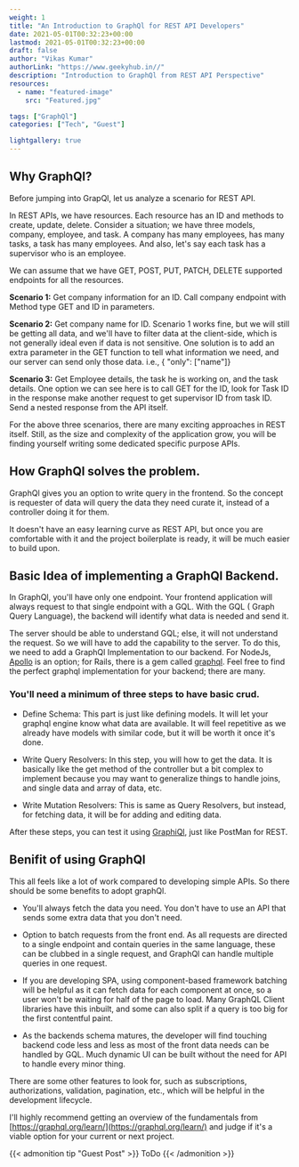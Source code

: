 ```yaml
---
weight: 1
title: "An Introduction to GraphQl for REST API Developers"
date: 2021-05-01T00:32:23+00:00
lastmod: 2021-05-01T00:32:23+00:00
draft: false
author: "Vikas Kumar"
authorLink: "https://www.geekyhub.in//"
description: "Introduction to GraphQl from REST API Perspective"
resources:
  - name: "featured-image"
    src: "Featured.jpg"

tags: ["GraphQl"]
categories: ["Tech", "Guest"]

lightgallery: true
---
```


## Why GraphQl? 

Before jumping into GrapQl, let us analyze a scenario for REST API.

In REST APIs, we have resources. Each resource has an ID and methods to create, update, delete. 
Consider a situation; we have three models, company, employee, and task.  A company has many employees, has many tasks, a task has many employees. And also, let's say each task has a supervisor who is an employee. 

We can assume that we have GET, POST, PUT, PATCH, DELETE supported endpoints for all the resources.
 
**Scenario 1:** Get company information for an ID. Call company endpoint with Method type GET and ID in parameters.

**Scenario 2:** Get company name for ID. Scenario 1 works fine, but we will still be getting all data, and we'll have to filter data at the client-side, which is not generally ideal even if data is not sensitive. One solution is to add an extra parameter in the GET function to tell what information we need, and our server can send only those data. i.e., { "only": ["name"]}

**Scenario 3:** Get Employee details, the task he is working on, and the task details. One option we can see here is to call GET for the ID, look for Task ID in the response make another request to get supervisor ID from task ID. Send a nested response from the API itself. 

For the above three scenarios, there are many exciting approaches in REST itself. Still, as the size and complexity of the application grow, you will be finding yourself writing some dedicated specific purpose APIs.

## How GraphQl solves the problem.

GraphQl gives you an option to write query in the frontend. So the concept is requester of data will query the data they need curate it, instead of a controller doing it for them.

It doesn't have an easy learning curve as REST API, but once you are comfortable with it and the project boilerplate is ready, it will be much easier to build upon.

## Basic Idea of implementing a GraphQl Backend.

In GraphQl, you'll have only one endpoint. Your frontend application will always request to that single endpoint with a GQL. With the GQL ( Graph Query Language), the backend will identify what data is needed and send it.

The server should be able to understand GQL; else, it will not understand the request. So we will have to add the capability to the server. To do this, we need to add a GraphQl Implementation to our backend. For NodeJs, [Apollo](https://www.apollographql.com/docs/apollo-server/) is an option; for Rails, there is a gem called [graphql](https://graphql-ruby.org/). Feel free to find the perfect graphql implementation for your backend; there are many.

### You'll need a minimum of three steps to have basic crud.

* Define Schema: This part is just like defining models. It will let your graphql engine know what data are available. It will feel repetitive as we already have models with similar code, but it will be worth it once it's done.

* Write Query Resolvers: In this step, you will how to get the data. It is basically like the get method of the controller but a bit complex to implement because you may want to generalize things to handle joins, and single data and array of data, etc.

* Write Mutation Resolvers: This is same as Query Resolvers, but instead, for fetching data, it will be for adding and editing data.

After these steps, you can test it using [GraphiQl](https://graphql-dotnet.github.io/docs/getting-started/graphiql/), just like PostMan for REST.

## Benifit of using GraphQl

This all feels like a lot of work compared to developing simple APIs. So there should be some benefits to adopt graphQl.

- You'll always fetch the data you need. You don't have to use an API that sends some extra data that you don't need.

- Option to batch requests from the front end. As all requests are directed to a single endpoint and contain queries in the same language, these can be clubbed in a single request, and GraphQl can handle multiple queries in one request.

- If you are developing SPA, using component-based framework batching will be helpful as it can fetch data for each component at once, so a user won't be waiting for half of the page to load. Many GraphQL Client libraries have this inbuilt, and some can also split if a query is too big for the first contentful paint.

- As the backends schema matures, the developer will find touching backend code less and less as most of the front data needs can be handled by GQL. Much dynamic UI can be built without the need for API to handle every minor thing.

There are some other features to look for, such as subscriptions, authorizations, validation, pagination, etc., which will be helpful in the development lifecycle.

I'll highly recommend getting an overview of the fundamentals from [https://graphql.org/learn/](https://graphql.org/learn/) and judge if it's a viable option for your current or next project.

{{< admonition tip "Guest Post" >}}
ToDo
{{< /admonition >}}
